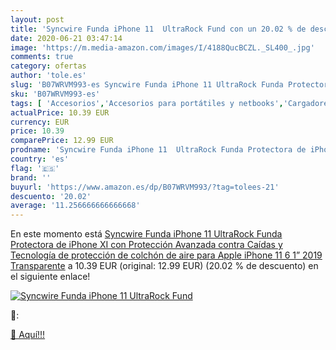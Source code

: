 ```yaml
---
layout: post
title: 'Syncwire Funda iPhone 11  UltraRock Fund con un 20.02 % de descuento'
date: 2020-06-21 03:47:14
image: 'https://m.media-amazon.com/images/I/4188QucBCZL._SL400_.jpg'
comments: true
category: ofertas
author: 'tole.es'
slug: 'B07WRVM993-es Syncwire Funda iPhone 11 UltraRock Funda Protectora de...'
sku: 'B07WRVM993-es'
tags: [ 'Accesorios','Accesorios para portátiles y netbooks','Cargadores y adaptadores para portátiles y netbooks','Cargadores y bases de carga para portátiles y netbooks','Informática','apple','iphone', ]
actualPrice: 10.39 EUR
currency: EUR
price: 10.39
comparePrice: 12.99 EUR
prodname: 'Syncwire Funda iPhone 11  UltraRock Funda Protectora de iPhone XI con Protección Avanzada contra Caídas y Tecnología de protección de colchón de aire para Apple iPhone 11 6 1”  2019   Transparente'
country: 'es'
flag: '🇪🇸'
brand: ''
buyurl: 'https://www.amazon.es/dp/B07WRVM993/?tag=tolees-21'
descuento: '20.02'
average: '11.256666666666668'
---
```


En este momento está [Syncwire Funda iPhone 11  UltraRock Funda Protectora de iPhone XI con Protección Avanzada contra Caídas y Tecnología de protección de colchón de aire para Apple iPhone 11 6 1”  2019   Transparente](https://www.amazon.es/dp/B07WRVM993/?tag=tolees-21) a 10.39 EUR (original: 12.99 EUR) (20.02 %  de descuento) en el siguiente enlace!

[![Syncwire Funda iPhone 11  UltraRock Fund](https://m.media-amazon.com/images/I/4188QucBCZL._SL400_.jpg)](https://www.amazon.es/dp/B07WRVM993/?tag=tolees-21)

🔎:


[🛒 Aquí!!!](https://www.amazon.es/dp/B07WRVM993/?tag=tolees-21)

